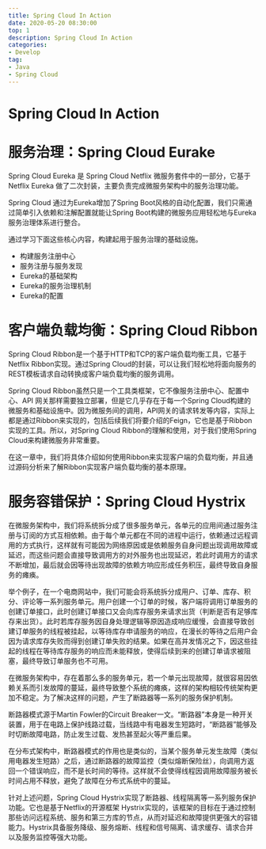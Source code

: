```yaml
---
title: Spring Cloud In Action
date: 2020-05-20 08:30:00
top: 1
description: Spring Cloud In Action
categories:
- Develop
tag: 
- Java
- Spring Cloud
---
```


# Spring Cloud In Action

# 服务治理：Spring Cloud Eurake

Spring Cloud Eureka 是 Spring Cloud Netflix 微服务套件中的一部分，它基于 Netflix Eureka 做了二次封装，主要负责完成微服务架构中的服务治理功能。

Spring Cloud 通过为Eureka增加了Spring Boot风格的自动化配置，我们只需通过简单引入依赖和注解配置就能让Spring Boot构建的微服务应用轻松地与Eureka服务治理体系进行整合。

通过学习下面这些核心内容，构建起用于服务治理的基础设施。

- 构建服务注册中心
- 服务注册与服务发现
- Eureka的基础架构
- Eureka的服务治理机制
- Eureka的配置

# 客户端负载均衡：Spring Cloud Ribbon

Spring Cloud Ribbon是一个基于HTTP和TCP的客户端负载均衡工具，它基于Netflix Ribbon实现。通过Spring Cloud的封装，可以让我们轻松地将面向服务的REST模板请求自动转换成客户端负载均衡的服务调用。

Spring Cloud Ribbon虽然只是一个工具类框架，它不像服务注册中心、配置中心、API 网关那样需要独立部署，但是它几乎存在于每一个Spring Cloud构建的微服务和基础设施中。因为微服务间的调用，API网关的请求转发等内容，实际上都是通过Ribbon来实现的，包括后续我们将要介绍的Feign，它也是基于Ribbon实现的工具。所以，对Spring Cloud Ribbon的理解和使用，对于我们使用Spring Cloud来构建微服务非常重要。

在这一章中，我们将具体介绍如何使用Ribbon来实现客户端的负载均衡，并且通过源码分析来了解Ribbon实现客户端负载均衡的基本原理。

# 服务容错保护：Spring Cloud Hystrix

在微服务架构中，我们将系统拆分成了很多服务单元，各单元的应用间通过服务注册与订阅的方式互相依赖。由于每个单元都在不同的进程中运行，依赖通过远程调用的方式执行，这样就有可能因为网络原因或是依赖服务自身问题出现调用故障或延迟，而这些问题会直接导致调用方的对外服务也出现延迟，若此时调用方的请求不断增加，最后就会因等待出现故障的依赖方响应形成任务积压，最终导致自身服务的瘫痪。

举个例子，在一个电商网站中，我们可能会将系统拆分成用户、订单、库存、积分、评论等一系列服务单元。用户创建一个订单的时候，客户端将调用订单服务的创建订单接口，此时创建订单接口又会向库存服务来请求出货（判断是否有足够库存来出货）。此时若库存服务因自身处理逻辑等原因造成响应缓慢，会直接导致创建订单服务的线程被挂起，以等待库存申请服务的响应，在漫长的等待之后用户会因为请求库存失败而得到创建订单失败的结果。如果在高并发情况之下，因这些挂起的线程在等待库存服务的响应而未能释放，使得后续到来的创建订单请求被阻塞，最终导致订单服务也不可用。

在微服务架构中，存在着那么多的服务单元，若一个单元出现故障，就很容易因依赖关系而引发故障的蔓延，最终导致整个系统的瘫痪，这样的架构相较传统架构更加不稳定。为了解决这样的问题，产生了断路器等一系列的服务保护机制。

断路器模式源于Martin Fowler的Circuit Breaker一文。“断路器”本身是一种开关装置，用于在电路上保护线路过载，当线路中有电器发生短路时，“断路器”能够及时切断故障电路，防止发生过载、发热甚至起火等严重后果。

在分布式架构中，断路器模式的作用也是类似的，当某个服务单元发生故障（类似用电器发生短路）之后，通过断路器的故障监控（类似熔断保险丝），向调用方返回一个错误响应，而不是长时间的等待。这样就不会使得线程因调用故障服务被长时间占用不释放，避免了故障在分布式系统中的蔓延。

针对上述问题，Spring Cloud Hystrix实现了断路器、线程隔离等一系列服务保护功能。它也是基于Netflix的开源框架 Hystrix实现的，该框架的目标在于通过控制那些访问远程系统、服务和第三方库的节点，从而对延迟和故障提供更强大的容错能力。Hystrix具备服务降级、服务熔断、线程和信号隔离、请求缓存、请求合并以及服务监控等强大功能。